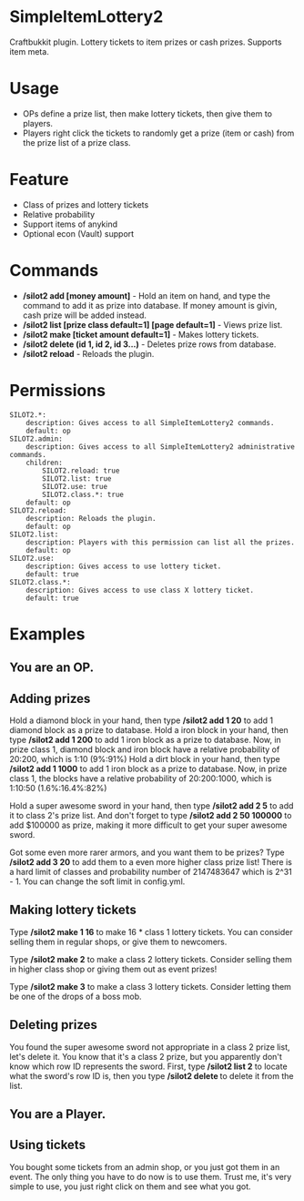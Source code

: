 SimpleItemLottery2
==================

Craftbukkit plugin. Lottery tickets to item prizes or cash prizes. Supports item meta.

Usage
========
* OPs define a prize list, then make lottery tickets, then give them to players.
* Players right click the tickets to randomly get a prize (item or cash) from the prize list of a prize class.

Feature
========
* Class of prizes and lottery tickets
* Relative probability
* Support items of anykind
* Optional econ (Vault) support

Commands
========
* **/silot2 add <prize class> <probabilty> [money amount]** - Hold an item on hand, and type the command to add it as prize into database. If money amount is givin, cash prize will be added instead.
* **/silot2 list [prize class default=1] [page default=1]** - Views prize list.
* **/silot2 make <prize class default=1> [ticket amount default=1]** - Makes lottery tickets.
* **/silot2 delete (id 1, id 2, id 3...)** - Deletes prize rows from database.
* **/silot2 reload** - Reloads the plugin.

Permissions
========

    SILOT2.*:
        description: Gives access to all SimpleItemLottery2 commands.
        default: op
    SILOT2.admin:
        description: Gives access to all SimpleItemLottery2 administrative commands.
        children:
            SILOT2.reload: true
            SILOT2.list: true
            SILOT2.use: true
            SILOT2.class.*: true
        default: op
    SILOT2.reload:
        description: Reloads the plugin.
        default: op
    SILOT2.list:
        description: Players with this permission can list all the prizes.
        default: op
    SILOT2.use:
        description: Gives access to use lottery ticket.
        default: true
    SILOT2.class.*:
        description: Gives access to use class X lottery ticket.
        default: true

Examples
========
You are an OP. 
-----------

Adding prizes
-----------
Hold a diamond block in your hand, then type **/silot2 add 1 20** to add 1 diamond block as a prize to database.
Hold a iron block in your hand, then type **/silot2 add 1 200** to add 1 iron block as a prize to database.
Now, in prize class 1, diamond block and iron block have a relative probability of 20:200, which is 1:10 (9%:91%)
Hold a dirt block in your hand, then type **/silot2 add 1 1000** to add 1 iron block as a prize to database.
Now, in prize class 1, the blocks have a relative probability of 20:200:1000, which is 1:10:50 (1.6%:16.4%:82%)

Hold a super awesome sword in your hand, then type **/silot2 add 2 5** to add it to class 2's prize list.
And don't forget to type **/silot2 add 2 50 100000** to add $100000 as prize, 
making it more difficult to get your super awesome sword.

Got some even more rarer armors, and you want them to be prizes? 
Type **/silot2 add 3 20** to add them to a even more higher class prize list!
There is a hard limit of classes and probability number of 2147483647 which is 2^31 - 1.
You can change the soft limit in config.yml.

Making lottery tickets
-----------
Type **/silot2 make 1 16** to make 16 * class 1 lottery tickets. 
You can consider selling them in regular shops, or give them to newcomers.

Type **/silot2 make 2** to make a class 2 lottery tickets. 
Consider selling them in higher class shop or giving them out as event prizes!

Type **/silot2 make 3** to make a class 3 lottery tickets. 
Consider letting them be one of the drops of a boss mob.

Deleting prizes
-----------
You found the super awesome sword not appropriate in a class 2 prize list, let's delete it.
You know that it's a class 2 prize, but you apparently don't know which row ID represents the sword.
First, type **/silot2 list 2** to locate what the sword's row ID is, 
then you type **/silot2 delete <row ID>** to delete it from the list.

You are a Player. 
-----------

Using tickets
-----------
You bought some tickets from an admin shop, or you just got them in an event.
The only thing you have to do now is to use them.
Trust me, it's very simple to use, you just right click on them and see what you got.
